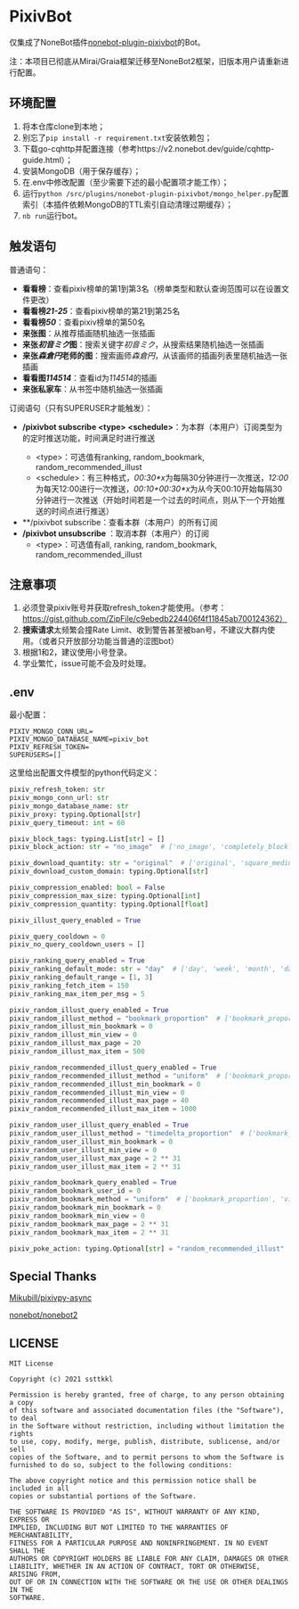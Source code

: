 PixivBot
=====

仅集成了NoneBot插件[nonebot-plugin-pixivbot](https://github.com/ssttkkl/nonebot-plugin-pixivbot)的Bot。

注：本项目已彻底从Mirai/Graia框架迁移至NoneBot2框架，旧版本用户请重新进行配置。

## 环境配置

1. 将本仓库clone到本地；
2. 别忘了`pip install -r requirement.txt`安装依赖包；
3. 下载go-cqhttp并配置连接（参考https://v2.nonebot.dev/guide/cqhttp-guide.html）；
3. 安装MongoDB（用于保存缓存）；
4. 在.env中修改配置（至少需要下述的最小配置项才能工作）；
5. 运行`python /src/plugins/nonebot-plugin-pixivbot/mongo_helper.py`配置索引（本插件依赖MongoDB的TTL索引自动清理过期缓存）；
6. `nb run`运行bot。

## 触发语句

普通语句：

- **看看榜**：查看pixiv榜单的第1到第3名（榜单类型和默认查询范围可以在设置文件更改）
- **看看榜*21-25***：查看pixiv榜单的第21到第25名
- **看看榜*50***：查看pixiv榜单的第50名
- **来张图**：从推荐插画随机抽选一张插画
- **来张*初音ミク*图**：搜索关键字*初音ミク*，从搜索结果随机抽选一张插画
- **来张*森倉円*老师的图**：搜索画师*森倉円*，从该画师的插画列表里随机抽选一张插画
- **看看图*114514***：查看id为*114514*的插画
- **来张私家车**：从书签中随机抽选一张插画

订阅语句（只有SUPERUSER才能触发）：

- **/pixivbot subscribe \<type\> \<schedule\>**：为本群（本用户）订阅类型为<type>的定时推送功能，时间满足<schedule>时进行推送
    - \<type\>：可选值有ranking, random_bookmark, random_recommended_illust
    - \<schedule\>：有三种格式，*00:30\*x*为每隔30分钟进行一次推送，*12:00*为每天12:00进行一次推送，*00:10+00:30\*x*为从今天00:10开始每隔30分钟进行一次推送（开始时间若是一个过去的时间点，则从下一个开始推送的时间点进行推送）
- **/pixivbot subscribe：查看本群（本用户）的所有订阅
- **/pixivbot unsubscribe <type>**：取消本群（本用户）的订阅
    - \<type\>：可选值有all, ranking, random_bookmark, random_recommended_illust

## 注意事项

1. 必须登录pixiv账号并获取refresh_token才能使用。（参考：https://gist.github.com/ZipFile/c9ebedb224406f4f11845ab700124362）
2. **搜索请求**太频繁会撞Rate Limit、收到警告甚至被ban号，不建议大群内使用。（或者只开放部分功能当普通的涩图bot）
3. 根据1和2，建议使用小号登录。
4. 学业繁忙，issue可能不会及时处理。

## .env

最小配置：
```
PIXIV_MONGO_CONN_URL=
PIXIV_MONGO_DATABASE_NAME=pixiv_bot
PIXIV_REFRESH_TOKEN=
SUPERUSERS=[]
```

这里给出配置文件模型的python代码定义：

```python
pixiv_refresh_token: str
pixiv_mongo_conn_url: str
pixiv_mongo_database_name: str
pixiv_proxy: typing.Optional[str]
pixiv_query_timeout: int = 60

pixiv_block_tags: typing.List[str] = []
pixiv_block_action: str = "no_image"  # ['no_image', 'completely_block', 'no_reply']

pixiv_download_quantity: str = "original"  # ['original', 'square_medium', 'medium', 'large']
pixiv_download_custom_domain: typing.Optional[str]

pixiv_compression_enabled: bool = False
pixiv_compression_max_size: typing.Optional[int]
pixiv_compression_quantity: typing.Optional[float]

pixiv_illust_query_enabled = True

pixiv_query_cooldown = 0
pixiv_no_query_cooldown_users = []

pixiv_ranking_query_enabled = True
pixiv_ranking_default_mode: str = "day"  # ['day', 'week', 'month', 'day_male', 'day_female', 'week_original', 'week_rookie', 'day_manga']
pixiv_ranking_default_range = [1, 3]
pixiv_ranking_fetch_item = 150
pixiv_ranking_max_item_per_msg = 5

pixiv_random_illust_query_enabled = True
pixiv_random_illust_method = "bookmark_proportion"  # ['bookmark_proportion', 'view_proportion', 'timedelta_proportion', 'uniform']
pixiv_random_illust_min_bookmark = 0
pixiv_random_illust_min_view = 0
pixiv_random_illust_max_page = 20
pixiv_random_illust_max_item = 500

pixiv_random_recommended_illust_query_enabled = True
pixiv_random_recommended_illust_method = "uniform"  # ['bookmark_proportion', 'view_proportion', 'timedelta_proportion', 'uniform']
pixiv_random_recommended_illust_min_bookmark = 0
pixiv_random_recommended_illust_min_view = 0
pixiv_random_recommended_illust_max_page = 40
pixiv_random_recommended_illust_max_item = 1000

pixiv_random_user_illust_query_enabled = True
pixiv_random_user_illust_method = "timedelta_proportion"  # ['bookmark_proportion', 'view_proportion', 'timedelta_proportion', 'uniform']
pixiv_random_user_illust_min_bookmark = 0
pixiv_random_user_illust_min_view = 0
pixiv_random_user_illust_max_page = 2 ** 31
pixiv_random_user_illust_max_item = 2 ** 31

pixiv_random_bookmark_query_enabled = True
pixiv_random_bookmark_user_id = 0
pixiv_random_bookmark_method = "uniform"  # ['bookmark_proportion', 'view_proportion', 'timedelta_proportion', 'uniform']
pixiv_random_bookmark_min_bookmark = 0
pixiv_random_bookmark_min_view = 0
pixiv_random_bookmark_max_page = 2 ** 31
pixiv_random_bookmark_max_item = 2 ** 31

pixiv_poke_action: typing.Optional[str] = "random_recommended_illust"  # ["", "ranking", "random_recommended_illust", "random_bookmark"]
```

## Special Thanks

[Mikubill/pixivpy-async](https://github.com/Mikubill/pixivpy-async)

[nonebot/nonebot2](https://github.com/nonebot/nonebot2)


## LICENSE

```
MIT License

Copyright (c) 2021 ssttkkl

Permission is hereby granted, free of charge, to any person obtaining a copy
of this software and associated documentation files (the "Software"), to deal
in the Software without restriction, including without limitation the rights
to use, copy, modify, merge, publish, distribute, sublicense, and/or sell
copies of the Software, and to permit persons to whom the Software is
furnished to do so, subject to the following conditions:

The above copyright notice and this permission notice shall be included in all
copies or substantial portions of the Software.

THE SOFTWARE IS PROVIDED "AS IS", WITHOUT WARRANTY OF ANY KIND, EXPRESS OR
IMPLIED, INCLUDING BUT NOT LIMITED TO THE WARRANTIES OF MERCHANTABILITY,
FITNESS FOR A PARTICULAR PURPOSE AND NONINFRINGEMENT. IN NO EVENT SHALL THE
AUTHORS OR COPYRIGHT HOLDERS BE LIABLE FOR ANY CLAIM, DAMAGES OR OTHER
LIABILITY, WHETHER IN AN ACTION OF CONTRACT, TORT OR OTHERWISE, ARISING FROM,
OUT OF OR IN CONNECTION WITH THE SOFTWARE OR THE USE OR OTHER DEALINGS IN THE
SOFTWARE.

```